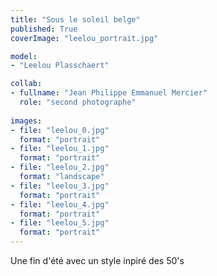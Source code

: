 ```yaml
---
title: "Sous le soleil belge"
published: True
coverImage: "leelou_portrait.jpg"

model: 
- "Leelou Plasschaert"

collab:
- fullname: "Jean Philippe Emmanuel Mercier"
  role: "second photographe"
  
images:
- file: "leelou_0.jpg"
  format: "portrait"
- file: "leelou_1.jpg"
  format: "portrait"
- file: "leelou_2.jpg"
  format: "landscape"
- file: "leelou_3.jpg"
  format: "portrait"
- file: "leelou_4.jpg"
  format: "portrait"
- file: "leelou_5.jpg"
  format: "portrait"
---
```


Une fin d'été avec un style inpiré des 50's